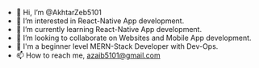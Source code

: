 - 👋 Hi, I’m @AkhtarZeb5101
- 👀 I’m interested in React-Native App development.
- 🌱 I’m currently learning React-Native App development.
- 💞️ I’m looking to collaborate on Websites and Mobile App development.
- 🍂 I'm a beginner level MERN-Stack Developer with Dev-Ops.
- 📫 How to reach me, azaib5101@gmail.com

<!---
AkhtarZeb5101/AkhtarZeb5101 is a ✨ special ✨ repository because its `README.md` (this file) appears on your GitHub profile.
You can click the Preview link to take a look at your changes.
--->
